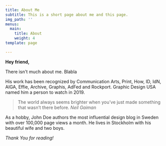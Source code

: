 ```yaml
---
title: About Me
subtitle: This is a short page about me and this page.
img_path: ''
menus:
  main:
    title: About
    weight: 4
template: page

---
```

**Hey friend,** 

There isn't much about me. Blabla 

His work has been recognized by Communication Arts, Print, How, ID, IdN, AIGA, Effie, Archive, Graphis, AdFed and Rockport. Graphic Design USA named him a person to watch in 2019.

> The world always seems brighter when you’ve just made something that wasn’t there before. <cite>Neil Gaiman</cite>

As a hobby, John Doe authors the most influential design blog in Sweden with over 100,000 page views a month. He lives in Stockholm with his beautiful wife and two boys.

_Thank You for reading!_